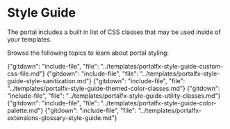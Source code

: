 # Style Guide

The portal includes a built in list of CSS classes that may be used inside of your templates.

Browse the following topics to learn about portal styling:

{"gitdown": "include-file", "file": "../templates/portalfx-style-guide-custom-css-file.md"}
{"gitdown": "include-file", "file": "../templates/portalfx-style-guide-style-sanitization.md"}
{"gitdown": "include-file", "file": "../templates/portalfx-style-guide-themed-color-classes.md"}
{"gitdown": "include-file", "file": "../templates/portalfx-style-guide-utility-classes.md"}
{"gitdown": "include-file", "file": "../templates/portalfx-style-guide-color-palette.md"}
{"gitdown": "include-file", "file": "../templates/portalfx-extensions-glossary-style-guide.md"}